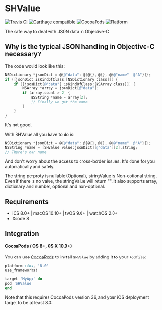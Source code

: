 # SHValue

[![Travis CI](https://travis-ci.org/SwiftyJSON/SwiftyJSON.svg?branch=master)](https://travis-ci.org/SwiftyJSON/SwiftyJSON) [![Carthage compatible](https://img.shields.io/badge/Carthage-compatible-4BC51D.svg?style=flat)](https://github.com/Carthage/Carthage) ![CocoaPods](https://img.shields.io/cocoapods/v/SwiftyJSON.svg) ![Platform](https://img.shields.io/badge/platforms-iOS%208.0+%20%7C%20macOS%2010.10+%20%7C%20tvOS%209.0+%20%7C%20watchOS%202.0+-333333.svg)

The safe way to deal with JSON data in Objective-C

## Why is the typical JSON handling in Objective-C necessary?

The code would look like this:
```Objective-C
NSDictionary *jsonDict = @{@"data": @[@{}, @{}, @{@"name": @"A"}]};
if ([jsonDict isKindOfClass:[NSDictionary class]]) {
    if ([jsonDict[@"data"] isKindOfClass:[NSArray class]]) {
        NSArray *array = jsonDict[@"data"];
        if (array.count > 2) {
            NSString *name = array[2];
            // Finally we got the name
        }
    }
}
```

It's not good.

With SHValue all you have to do is:

```Objective-C
NSDictionary *jsonDict = @{@"data": @[@{}, @{}, @{@"name": @"A"}]};
NSString *name = [SHValue value:jsonDict][@"data"][2].string;
// There's our name
```

And don't worry about the access to cross-border issues. It's done for you automatically and safely.


The string perproty is nullable (Optional), stringValue is Non-optional string.
Even if there is no value, the stringValue will return "".
It also supports array, dictionary and number, optional and non-optional.


## Requirements

- iOS 8.0+ | macOS 10.10+ | tvOS 9.0+ | watchOS 2.0+
- Xcode 8

## Integration

#### CocoaPods (iOS 8+, OS X 10.9+)

You can use [CocoaPods](http://cocoapods.org/) to install `SHValue` by adding it to your `Podfile`:

```ruby
platform :ios, '8.0'
use_frameworks!

target 'MyApp' do
pod 'SHValue'
end
```

Note that this requires CocoaPods version 36, and your iOS deployment target to be at least 8.0:


